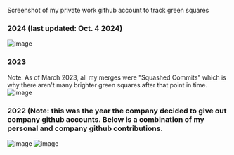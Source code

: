Screenshot of my private work github account to track green squares 

### 2024 (last updated: Oct. 4 2024)
![image](https://github.com/user-attachments/assets/10400b7f-f921-4cc0-9f52-b5323aa2fd4c)




### 2023 
Note: As of March 2023, all my merges were "Squashed Commits" which is why there aren't many brighter green squares after that point in time. 
![image](https://github.com/avcoder/view-contributions-green-squares-2023/assets/7874705/9ae8ff00-0b78-4702-b2ee-2309394e59cd)

### 2022 (Note: this was the year the company decided to give out company github accounts.  Below is a combination of my personal and company github contributions.
![image](https://github.com/avcoder/view-contributions-green-squares-2023/assets/7874705/f58fd320-b9c1-4cb5-928f-9379031d1d79)
![image](https://github.com/avcoder/view-contributions-at-work-green-squares/assets/7874705/1fe3d5d4-bd04-4ae5-b410-360ff0db788d)










